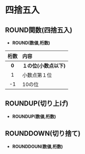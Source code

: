 # 四捨五入  
## ROUND関数(四捨五入)  
* **ROUND(数値,桁数)**  

|桁数|内容|
|:--:|:--|
|**0**|**１の位(小数点以下)**|
|1|小数点第１位|
|-1|10の位|

## ROUNDUP(切り上げ)  
* **ROUNDUP(数値,桁数)**  
## ROUNDDOWN(切り捨て)  
* **ROUNDDOUN(数値,桁数)**  


